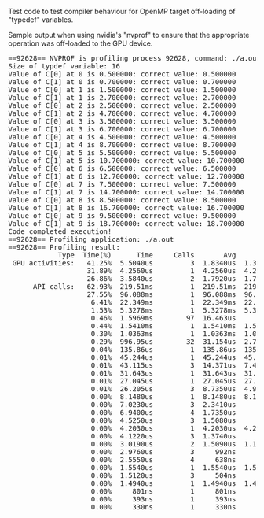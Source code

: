 Test code to test compiler behaviour for OpenMP target off-loading of
"typedef" variables.

Sample output when using nvidia's "nvprof" to ensure that the appropriate
operation was off-loaded to the GPU device.

<pre>
==92628== NVPROF is profiling process 92628, command: ./a.out
Size of typdef variable: 16 
Value of C[0] at 0 is 0.500000: correct value: 0.500000
Value of C[1] at 0 is 0.700000: correct value: 0.700000
Value of C[0] at 1 is 1.500000: correct value: 1.500000
Value of C[1] at 1 is 2.700000: correct value: 2.700000
Value of C[0] at 2 is 2.500000: correct value: 2.500000
Value of C[1] at 2 is 4.700000: correct value: 4.700000
Value of C[0] at 3 is 3.500000: correct value: 3.500000
Value of C[1] at 3 is 6.700000: correct value: 6.700000
Value of C[0] at 4 is 4.500000: correct value: 4.500000
Value of C[1] at 4 is 8.700000: correct value: 8.700000
Value of C[0] at 5 is 5.500000: correct value: 5.500000
Value of C[1] at 5 is 10.700000: correct value: 10.700000
Value of C[0] at 6 is 6.500000: correct value: 6.500000
Value of C[1] at 6 is 12.700000: correct value: 12.700000
Value of C[0] at 7 is 7.500000: correct value: 7.500000
Value of C[1] at 7 is 14.700000: correct value: 14.700000
Value of C[0] at 8 is 8.500000: correct value: 8.500000
Value of C[1] at 8 is 16.700000: correct value: 16.700000
Value of C[0] at 9 is 9.500000: correct value: 9.500000
Value of C[1] at 9 is 18.700000: correct value: 18.700000
Code completed execution! 
==92628== Profiling application: ./a.out
==92628== Profiling result:
            Type  Time(%)      Time     Calls       Avg       Min       Max  Name
 GPU activities:   41.25%  5.5040us         3  1.8340us  1.3440us  2.1120us  [CUDA memcpy HtoD]
                   31.89%  4.2560us         1  4.2560us  4.2560us  4.2560us  __xl_main_l55_OL_1
                   26.86%  3.5840us         2  1.7920us  1.7920us  1.7920us  [CUDA memcpy DtoH]
      API calls:   62.93%  219.51ms         1  219.51ms  219.51ms  219.51ms  cuCtxCreate
                   27.55%  96.088ms         1  96.088ms  96.088ms  96.088ms  cuModuleLoadDataEx
                    6.41%  22.349ms         1  22.349ms  22.349ms  22.349ms  cuMemAllocHost
                    1.53%  5.3278ms         1  5.3278ms  5.3278ms  5.3278ms  cuMemAlloc
                    0.46%  1.5969ms        97  16.463us     231ns  656.70us  cuDeviceGetAttribute
                    0.44%  1.5410ms         1  1.5410ms  1.5410ms  1.5410ms  cudaGetDeviceProperties
                    0.30%  1.0363ms         1  1.0363ms  1.0363ms  1.0363ms  cuDeviceTotalMem
                    0.29%  996.95us        32  31.154us  2.7910us  461.61us  cuStreamCreate
                    0.04%  135.86us         1  135.86us  135.86us  135.86us  cuDeviceGetName
                    0.01%  45.244us         1  45.244us  45.244us  45.244us  cuMemcpyDtoH
                    0.01%  43.115us         3  14.371us  7.4200us  24.547us  cuMemcpyHtoDAsync
                    0.01%  31.643us         1  31.643us  31.643us  31.643us  cuLaunchKernel
                    0.01%  27.045us         1  27.045us  27.045us  27.045us  cuModuleGetFunction
                    0.01%  26.205us         3  8.7350us  4.9430us  11.505us  cuEventSynchronize
                    0.00%  8.1480us         1  8.1480us  8.1480us  8.1480us  cuMemcpyDtoHAsync
                    0.00%  7.0230us         3  2.3410us     727ns  5.5420us  cuEventDestroy
                    0.00%  6.9400us         4  1.7350us     928ns  2.6280us  cuPointerGetAttributes
                    0.00%  4.5250us         3  1.5080us     988ns  2.4730us  cuEventRecord
                    0.00%  4.2030us         1  4.2030us  4.2030us  4.2030us  cuDeviceGetPCIBusId
                    0.00%  4.1220us         3  1.3740us     785ns  2.3300us  cuEventCreate
                    0.00%  3.0190us         2  1.5090us  1.1660us  1.8530us  cuModuleGetGlobal
                    0.00%  2.9760us         3     992ns     506ns  1.6850us  cuCtxSetCurrent
                    0.00%  2.5550us         4     638ns     469ns  1.0980us  cuDeviceGetCount
                    0.00%  1.5540us         1  1.5540us  1.5540us  1.5540us  cuInit
                    0.00%  1.5120us         3     504ns     352ns     724ns  cuDeviceGet
                    0.00%  1.4940us         1  1.4940us  1.4940us  1.4940us  cuFuncGetAttribute
                    0.00%     801ns         1     801ns     801ns     801ns  cuDriverGetVersion
                    0.00%     393ns         1     393ns     393ns     393ns  cuCtxGetCurrent
                    0.00%     330ns         1     330ns     330ns     330ns  cuDeviceGetUuid
</pre>

